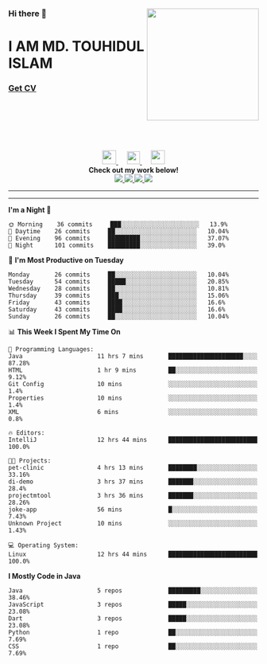 <div>
<img align="right" width="225" height="225" src="https://touhid-jisan.github.io/img/about-us.png">
<div>
  <h3> </h3>
  <h3> </h3>
  <h3>Hi there 👋</h3>
  <h1>I AM MD. TOUHIDUL ISLAM</h1>
 <!-- <h3>Software Engineer</h3> -->
  <h3> <a href="https://touhid-jisan.github.io/pdf/Touhidul_Islam.pdf"><span>Get CV</span></a></h3>
</div>
</div>
<br/><br/><br/><br/><br/>

<p align="center">
  <a href= "https://www.instagram.com/touhid_jisan/">
    <img src="https://img.icons8.com/ios-glyphs/256/000000/instagram-new.svg" width="28px"/>
  </a>
  &emsp;
  <a href="https://www.linkedin.com/in/touhid-jisan/">
    <img src="https://img.icons8.com/ios-filled/256/000000/linkedin.svg" width="26px"/>
  </a>
  &emsp;
  <a href="http://touhid-jisan.github.io/">
    <img src="https://img.icons8.com/material/256/000000/globe--v1.png" width="28px"/>
  </a>
  <br> 
  <strong>Check out my work below!</strong><br>
  
  <a href="https://badges.pufler.dev/years/touhid-jisan?style=flat-square&color=black&logo=github">
    <img src="https://badges.pufler.dev/years/touhid-jisan?style=flat-square&color=black&logo=github">
  </a>
  <a href="https://github.com/touhid-jisan?tab=repositories">
    <img src="https://badges.pufler.dev/repos/touhid-jisan?style=flat-square&color=black&logo=github">
  </a>
  <a href="https://gist.github.com/touhid-jisan">
    <img src="https://badges.pufler.dev/gists/touhid-jisan?style=flat-square&color=black&logo=github">
  </a>
  <a href="https://github.com/touhid-jisan">
    <img src="https://badges.pufler.dev/commits/monthly/touhid-jisan?style=flat-square&color=black&logo=github">
  </a>
</p>
<hr><hr>
<!--
**touhid-jisan/touhid-jisan** is a ✨ _special_ ✨ repository because its `README.md` (this file) appears on your GitHub profile.

Here are some ideas to get you started:

- 🔭 I’m currently working on ...
- 🌱 I’m currently learning ...
- 👯 I’m looking to collaborate on ...
- 🤔 I’m looking for help with ...
- 💬 Ask me about ...
- 📫 How to reach me: ...
- 😄 Pronouns: ...
- ⚡ Fun fact: ...
-->

<!--START_SECTION:waka-->
**I'm a Night 🦉** 

```text
🌞 Morning    36 commits     ███░░░░░░░░░░░░░░░░░░░░░░   13.9% 
🌆 Daytime    26 commits     ██░░░░░░░░░░░░░░░░░░░░░░░   10.04% 
🌃 Evening    96 commits     █████████░░░░░░░░░░░░░░░░   37.07% 
🌙 Night      101 commits    █████████░░░░░░░░░░░░░░░░   39.0%

```
📅 **I'm Most Productive on Tuesday** 

```text
Monday       26 commits     ██░░░░░░░░░░░░░░░░░░░░░░░   10.04% 
Tuesday      54 commits     █████░░░░░░░░░░░░░░░░░░░░   20.85% 
Wednesday    28 commits     ██░░░░░░░░░░░░░░░░░░░░░░░   10.81% 
Thursday     39 commits     ███░░░░░░░░░░░░░░░░░░░░░░   15.06% 
Friday       43 commits     ████░░░░░░░░░░░░░░░░░░░░░   16.6% 
Saturday     43 commits     ████░░░░░░░░░░░░░░░░░░░░░   16.6% 
Sunday       26 commits     ██░░░░░░░░░░░░░░░░░░░░░░░   10.04%

```


📊 **This Week I Spent My Time On** 

```text
💬 Programming Languages: 
Java                     11 hrs 7 mins       █████████████████████░░░░   87.28% 
HTML                     1 hr 9 mins         ██░░░░░░░░░░░░░░░░░░░░░░░   9.12% 
Git Config               10 mins             ░░░░░░░░░░░░░░░░░░░░░░░░░   1.4% 
Properties               10 mins             ░░░░░░░░░░░░░░░░░░░░░░░░░   1.4% 
XML                      6 mins              ░░░░░░░░░░░░░░░░░░░░░░░░░   0.8%

🔥 Editors: 
IntelliJ                 12 hrs 44 mins      █████████████████████████   100.0%

🐱‍💻 Projects: 
pet-clinic               4 hrs 13 mins       ████████░░░░░░░░░░░░░░░░░   33.16% 
di-demo                  3 hrs 37 mins       ███████░░░░░░░░░░░░░░░░░░   28.4% 
projectmtool             3 hrs 36 mins       ███████░░░░░░░░░░░░░░░░░░   28.26% 
joke-app                 56 mins             █░░░░░░░░░░░░░░░░░░░░░░░░   7.43% 
Unknown Project          10 mins             ░░░░░░░░░░░░░░░░░░░░░░░░░   1.43%

💻 Operating System: 
Linux                    12 hrs 44 mins      █████████████████████████   100.0%

```

**I Mostly Code in Java** 

```text
Java                     5 repos             █████████░░░░░░░░░░░░░░░░   38.46% 
JavaScript               3 repos             █████░░░░░░░░░░░░░░░░░░░░   23.08% 
Dart                     3 repos             █████░░░░░░░░░░░░░░░░░░░░   23.08% 
Python                   1 repo              ██░░░░░░░░░░░░░░░░░░░░░░░   7.69% 
CSS                      1 repo              ██░░░░░░░░░░░░░░░░░░░░░░░   7.69%

```



<!--END_SECTION:waka-->
